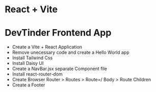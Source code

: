 # React + Vite

# DevTinder Frontend App
- Create a Vite + React Application
- Remove unecessary code and create a Hello World app
- Install Tailwind Css
- Install Daisy UI
- Create a NavBar.jsx separate Component file
- Install react-router-dom
- Create Browser Router > Routes > Route=/ Body > Route Children
- Create a Footer